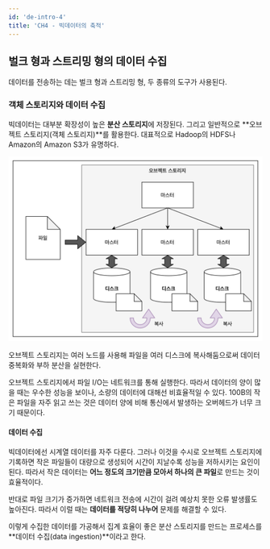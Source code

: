 ```yaml
---
id: 'de-intro-4'
title: 'CH4 - 빅데이터의 축적'
---
```


## 벌크 형과 스트리밍 형의 데이터 수집

데이터를 전송하는 데는 벌크 형과 스트리밍 형, 두 종류의 도구가 사용된다. 

### 객체 스토리지와 데이터 수집

빅데이터는 대부분 확장성이 높은 **분산 스토리지**에 저장된다. 그리고 일반적으로 **오브젝트 스토리지(객체 스토리지)**를 활용한다. 대표적으로 Hadoop의 HDFS나 Amazon의 Amazon S3가 유명하다.

![Untitled](https://github.com/wookiist/til.wookiist.dev/blob/documentation/static/img/Data_Engineering/Introduction/object_storage.png?raw=true)

오브젝트 스토리지는 여러 노드를 사용해 파일을 여러 디스크에 복사해둠으로써 데이터 중복화와 부하 분산을 실현한다.

오브젝트 스토리지에서 파일 I/O는 네트워크를 통해 실행한다. 따라서 데이터의 양이 많을 때는 우수한 성능을 보이나, 소량의 데이터에 대해선 비효율적일 수 있다. 100B의 작은 파일을 자주 읽고 쓰는 것은 데이터 양에 비해 통신에서 발생하는 오버헤드가 너무 크기 때문이다. 

#### 데이터 수집

빅데이터에선 시계열 데이터를 자주 다룬다. 그러나 이것을 수시로 오브젝트 스토리지에 기록하면 작은 파일들이 대량으로 생성되어 시간이 지날수록 성능을 저하시키는 요인이 된다. 따라서 작은 데이터는 **어느 정도의 크기만큼 모아서 하나의 큰 파일**로 만드는 것이 효율적이다. 

반대로 파일 크기가 증가하면 네트워크 전송에 시간이 걸려 예상치 못한 오류 발생률도 높아진다. 따라서 이럴 때는 **데이터를 적당히 나누어** 문제를 해결할 수 있다. 

이렇게 수집한 데이터를 가공해서 집계 효율이 좋은 분산 스토리지를 만드는 프로세스를 **데이터 수집(data ingestion)**이라고 한다.